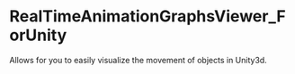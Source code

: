 # RealTimeAnimationGraphsViewer_ForUnity
Allows for you to easily visualize the movement of objects in Unity3d.
